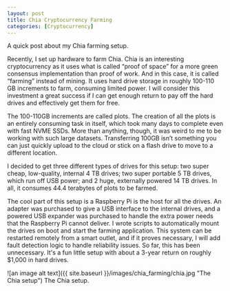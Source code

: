 ```yaml
---
layout: post
title: Chia Cryptocurrency Farming
categories: [Cryptocurrency]
---
```


A quick post about my Chia farming setup.

Recently, I set up hardware to farm Chia. Chia is an interesting cryptocurrency as it uses what is called “proof of space” for a more green consensus implementation than proof of work. And in this case, it is called “farming” instead of mining. It uses hard drive storage in roughly 100-110 GB increments to farm, consuming limited power. I will consider this investment a great success if I can get enough return to pay off the hard drives and effectively get them for free.

The 100-110GB increments are called plots. The creation of all the plots is an entirely consuming task in itself, which took many days to complete even with fast NVME SSDs. More than anything, though, it was weird to me to be working with such large datasets. Transferring 100GB isn’t something you can just quickly upload to the cloud or stick on a flash drive to move to a different location.

I decided to get three different types of drives for this setup: two super cheap, low-quality, internal 4 TB drives; two super portable 5 TB drives, which run off USB power; and 2 huge, externally powered 14 TB drives. In all, it consumes 44.4 terabytes of plots to be farmed.

The cool part of this setup is a Raspberry Pi is the host for all the drives. An adapter was purchased to give a USB interface to the internal drives, and a powered USB expander was purchased to handle the extra power needs that the Raspberry Pi cannot deliver. I wrote scripts to automatically mount the drives on boot and start the farming application. This system can be restarted remotely from a smart outlet, and if it proves necessary, I will add fault detection logic to handle reliability issues. So far, this has been unnecessary. It's a fun little setup with about a 3-year return on roughly $1,000 in hard drives.

![an image alt text]({{ site.baseurl }}/images/chia_farming/chia.jpg "The Chia setup")
The Chia setup.
